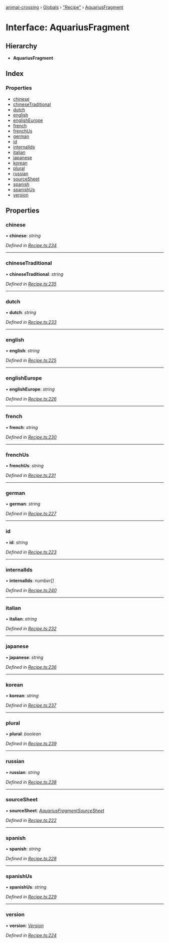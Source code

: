 [animal-crossing](../README.md) › [Globals](../globals.md) › ["Recipe"](../modules/_recipe_.md) › [AquariusFragment](_recipe_.aquariusfragment.md)

# Interface: AquariusFragment

## Hierarchy

* **AquariusFragment**

## Index

### Properties

* [chinese](_recipe_.aquariusfragment.md#chinese)
* [chineseTraditional](_recipe_.aquariusfragment.md#chinesetraditional)
* [dutch](_recipe_.aquariusfragment.md#dutch)
* [english](_recipe_.aquariusfragment.md#english)
* [englishEurope](_recipe_.aquariusfragment.md#englisheurope)
* [french](_recipe_.aquariusfragment.md#french)
* [frenchUs](_recipe_.aquariusfragment.md#frenchus)
* [german](_recipe_.aquariusfragment.md#german)
* [id](_recipe_.aquariusfragment.md#id)
* [internalIds](_recipe_.aquariusfragment.md#internalids)
* [italian](_recipe_.aquariusfragment.md#italian)
* [japanese](_recipe_.aquariusfragment.md#japanese)
* [korean](_recipe_.aquariusfragment.md#korean)
* [plural](_recipe_.aquariusfragment.md#plural)
* [russian](_recipe_.aquariusfragment.md#russian)
* [sourceSheet](_recipe_.aquariusfragment.md#sourcesheet)
* [spanish](_recipe_.aquariusfragment.md#spanish)
* [spanishUs](_recipe_.aquariusfragment.md#spanishus)
* [version](_recipe_.aquariusfragment.md#version)

## Properties

###  chinese

• **chinese**: *string*

*Defined in [Recipe.ts:234](https://github.com/Norviah/animal-crossing/blob/37a256e/module/types/Recipe.ts#L234)*

___

###  chineseTraditional

• **chineseTraditional**: *string*

*Defined in [Recipe.ts:235](https://github.com/Norviah/animal-crossing/blob/37a256e/module/types/Recipe.ts#L235)*

___

###  dutch

• **dutch**: *string*

*Defined in [Recipe.ts:233](https://github.com/Norviah/animal-crossing/blob/37a256e/module/types/Recipe.ts#L233)*

___

###  english

• **english**: *string*

*Defined in [Recipe.ts:225](https://github.com/Norviah/animal-crossing/blob/37a256e/module/types/Recipe.ts#L225)*

___

###  englishEurope

• **englishEurope**: *string*

*Defined in [Recipe.ts:226](https://github.com/Norviah/animal-crossing/blob/37a256e/module/types/Recipe.ts#L226)*

___

###  french

• **french**: *string*

*Defined in [Recipe.ts:230](https://github.com/Norviah/animal-crossing/blob/37a256e/module/types/Recipe.ts#L230)*

___

###  frenchUs

• **frenchUs**: *string*

*Defined in [Recipe.ts:231](https://github.com/Norviah/animal-crossing/blob/37a256e/module/types/Recipe.ts#L231)*

___

###  german

• **german**: *string*

*Defined in [Recipe.ts:227](https://github.com/Norviah/animal-crossing/blob/37a256e/module/types/Recipe.ts#L227)*

___

###  id

• **id**: *string*

*Defined in [Recipe.ts:223](https://github.com/Norviah/animal-crossing/blob/37a256e/module/types/Recipe.ts#L223)*

___

###  internalIds

• **internalIds**: *number[]*

*Defined in [Recipe.ts:240](https://github.com/Norviah/animal-crossing/blob/37a256e/module/types/Recipe.ts#L240)*

___

###  italian

• **italian**: *string*

*Defined in [Recipe.ts:232](https://github.com/Norviah/animal-crossing/blob/37a256e/module/types/Recipe.ts#L232)*

___

###  japanese

• **japanese**: *string*

*Defined in [Recipe.ts:236](https://github.com/Norviah/animal-crossing/blob/37a256e/module/types/Recipe.ts#L236)*

___

###  korean

• **korean**: *string*

*Defined in [Recipe.ts:237](https://github.com/Norviah/animal-crossing/blob/37a256e/module/types/Recipe.ts#L237)*

___

###  plural

• **plural**: *boolean*

*Defined in [Recipe.ts:239](https://github.com/Norviah/animal-crossing/blob/37a256e/module/types/Recipe.ts#L239)*

___

###  russian

• **russian**: *string*

*Defined in [Recipe.ts:238](https://github.com/Norviah/animal-crossing/blob/37a256e/module/types/Recipe.ts#L238)*

___

###  sourceSheet

• **sourceSheet**: *[AquariusFragmentSourceSheet](../enums/_recipe_.aquariusfragmentsourcesheet.md)*

*Defined in [Recipe.ts:222](https://github.com/Norviah/animal-crossing/blob/37a256e/module/types/Recipe.ts#L222)*

___

###  spanish

• **spanish**: *string*

*Defined in [Recipe.ts:228](https://github.com/Norviah/animal-crossing/blob/37a256e/module/types/Recipe.ts#L228)*

___

###  spanishUs

• **spanishUs**: *string*

*Defined in [Recipe.ts:229](https://github.com/Norviah/animal-crossing/blob/37a256e/module/types/Recipe.ts#L229)*

___

###  version

• **version**: *[Version](../enums/_recipe_.version.md)*

*Defined in [Recipe.ts:224](https://github.com/Norviah/animal-crossing/blob/37a256e/module/types/Recipe.ts#L224)*
